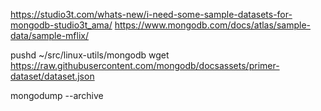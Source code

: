 https://studio3t.com/whats-new/i-need-some-sample-datasets-for-mongodb-studio3t_ama/
https://www.mongodb.com/docs/atlas/sample-data/sample-mflix/

pushd ~/src/linux-utils/mongodb
wget https://raw.githubusercontent.com/mongodb/docsassets/primer-dataset/dataset.json

mongodump --archive

